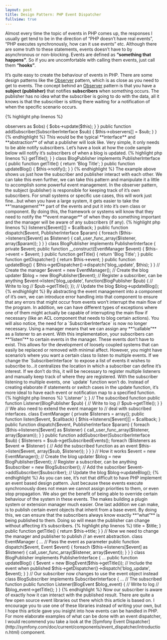 ```yaml
---
layout: post
title: Design Pattern: PHP Event Dispatcher
fullview: true
---
```


Almost every time the topic of events in PHP comes up, the responses I usually get tend to be in the direction of “PHP doesn’t have real events”, “PHP executes synchronously, how can it use events” etc. Although there are some truth to these statements, events doesn’t have to by asynchronous or non-blocking. Events are defined as **“something that happens”**. So if you are uncomfortable with calling them events, just call them **“hooks”**.

It’s quite easy to create the behaviour of events in PHP. There are some design patterns like the [Observer](http://www.php.net/manual/en/class.splobserver.php) pattern, which is as close as you need to get to events. The concept behind an [Observer](http://www.php.net/manual/en/class.splobserver.php) pattern is that you have a **subject (publisher)** that notifies **subscribers** when something occurs. The publisher has no idea what the subscriber is going to do with the data, all it knows is that the subscriber is sitting there waiting for a notification of when the specific scenario occurs.

{% highlight php linenos %}
<?php

// Interface for subscribers to listen for events
interface SubscriberInterface
{
    public function update(PublisherInterface $pub);
}

// Publishers are able to notify subscribers of events
interface PublisherInterface
{
    public function notify();
}

// Abstraction for a class that needs to implements the Observer pattern
abstract AbstractPublisher implements PublisherInterface
{
    private $observers;

    public function notify()
    {
        foreach ($this->observers as $obs)
        {
            $obs->update($this);
        }
    }

    public function addSubscriber(SubscriberInterface $sub)
    {
        $this->observers[] = $sub;
    }
}
{% endhighlight %}

This would be the typical **interface** and **abstraction** of what a publisher will look like. Very simple, it only needs to be able notify subscribers.

Let’s have a look at how the code sample below will notify it’s subscribers of when a blog is updated.

{% highlight php linenos %}
<?php

class BlogLogger implements SubscriberInterface
{
    public function update(BlogPublisher $pub)
    {
        // Log to file
        // $pub->getTitle();
    }
}

class BlogPublisher implements PublisherInterface
{
    public function getTitle()
    {
        return 'Blog Title';
    }

    public function updateBlog()
    {
        $this->notify();
    }
}
{% endhighlight %}

The example above shows us just how the subscriber and publisher interact with each other. We can take this even further, we can take this pattern and manipulate it a little to accomplish some powerful event management.

In the observer pattern, the subject (publisher) is responsible for keeping track of it’s own subscribers. For small systems or specific use cases, this will work just fine…but when you have a large system, it gets easier to take the **“management”** part of the events and put it into it’s own class or component.

By doing this, the framework or systems will know that they need to notify the **event manager** of when they do something important and the manager will be aware of any subscribers (if any).

{% highlight php linenos %}
<?php

class EventManager
{
    private $listeners = array();

    public function listen($event, $callback)
    {
        $this->listeners[$event][] = $callback;
    }

    public function dispatch($event, PublisherInterface $param)
    {
        foreach ($this->listeners[$event] as $listener)
        {
            call_user_func_array($listener, array($param));
        }
    }
}

class BlogPublisher implements PublisherInterface
{
    private $event;

    public function __construct(EventManager $event)
    {
        $this->event = $event;
    }

    public function getTitle()
    {
        return 'Blog Title';
    }

    public function getDispatcher()
    {
        return $this->event;
    }

    public function updateBlog()
    {
        $this->getDispatcher()->dispatch('blog_update', $this);
    }
}

// Create the manager
$event = new EventManager();

// Create the blog updater
$blog = new BlogPublisher($event);

// Register a subscriber, can be anything
$event->listen('blog_update', function(BlogPublisher $pub) {
    // Write to log
    // $pub->getTitle();
});

// Update the blog
$blog->updateBlog();
{% endhighlight %}

By abstracting the event management into a component of it’s own, we can introduce error handling into that component to ensure that any errors that might occur from events won’t interrupt the main flow of the program. In addition, we can have different types of exceptions where one of them might actually be capable of interrupting the main flow if necessary (like an ACL component that needs to blog certain actions).

You will also notice, the need for a `SubscriberInterface` is now no longer necessary. Using a manager means that we can assign any **“callable”** as a listener to an event. With this implementation, your subscribers can **“listen”** to certain events in the manager. These events don’t have to exist. This allows for the development of loosely coupled systems that can easily be replaced or removed with minimal affect.

However, you might have scenario’s where you want a certain class to listen to multiple events. If we change the `SubscriberInterface` to expose a list of events it wishes to subscribe to...it centralizes the location in which a subscriber can define it’s interest. If we don’t do this, it will be necessary to register multiple listeners and manually keep track of where they are registered. With the subscriber listening to multiple events, one `update` function won’t do. Instead of creating elaborate if statements or switch cases in the update function, it’s more ideal to have each event or notification map to a specified function.

{% highlight php linenos %}
<?php

interface SubscriberInterface
{
    public static function getSubscribedEvents();
}

class BlogSubscriber implements SubscriberInterface
{
    public static function getSubscribedEvents()
    {
        return array(
            'blog_update' => 'Listener'
        );
    }

    // The subscribed function
    public function Listener(BlogPublisher $pub)
    {
        // Write to log
        // $pub->getTitle();
    }
}

// We also need to extend the event manager to
// deal with subscribed interfaces.
class EventManager
{
    private $listeners = array();

    public function listen($event, $callback)
    {
        $this->listeners[$event][] = $callback;
    }

    public function dispatch($event, PublisherInterface $param)
    {
        foreach ($this->listeners[$event] as $listener)
        {
            call_user_func_array($listener, array($param));
        }
    }

    public function addSubscriber(SubscriberInterface $sub)
    {
        $listeners = $sub->getSubscribedEvents();

        foreach ($listeners as $event => $listener)
        {
            // Add the subscribed function as an event
            $this->listen($event, array($sub, $listener));
        }
    }
}

// How it works
$event = new EventManager();

// Create the blog updater
$blog = new BlogPublisher($event);

// Register a subscriber, can be anything
$subscriber = new BlogSubscriber();

// Add the subscriber
$event->addSubscriber($subscriber);

// Update the blog
$blog->updateBlog();
{% endhighlight %}

As you can see, it’s not that difficult to have PHP implement an event based design pattern. Just because these events execute synchronously does not mean we cannot assign priorities to them, or even stop propagation. We also get the benefit of being able to override certain behaviour of the system in these events. The makes building a plugin system or extension manager much easier.

One last addition we can make, is to publish certain event objects that inherit from a base event. By doing this, we can ensure that the subscribers always know exactly **“what”** is being published to them. Doing so will mean the publisher can change without affecting it’s subscribers.

{% highlight php linenos %}
<?php

abstract class Event { }

class BlogEvent extends Event
{
    private $title;

    public function __construct($title)
    {
        $this->title = $title;
    }

    public function getTitle()
    {
        return $this->title;
    }
}

// Now we need to change the manager and publisher to publish
// an event abstraction.
class EventManager
{
    ...
    // Pass the event as parameter
    public function dispatch($event, Event $event)
    {
        foreach ($this->listeners[$event] as $listener)
        {
            call_user_func_array($listener, array($event));
        }
    }
}


class BlogPublisher implements PublisherInterface
{
    ...

    public function updateBlog()
    {
        $event = new BlogEvent($this->getTitle());
        // Include the event when published
        $this->getDispatcher()->dispatch('blog_update', $event);
    }
}

// Our subscriber now changes to use the event object instead
class BlogSubscriber implements SubscriberInterface
{
    ...
    // The subscribed function
    public function Listener(BlogEvent $blog_event)
    {
        // Write to log
        // $blog_event->getTitle();
    }
}
{% endhighlight %}

Now our subscriber is aware of exactly how it can interact with the published result.

There are quite a few open source event libraries out there which this article is based on. I encourage you to use one of these libraries instead of writing your own, but I hope this article gave you insight into how events can be handled in PHP. For more elaborate examples of what can be done with an event dispatcher, I would recommend you take a look at the [Symfony Event Dispatcher](http://symfony.com/doc/current/components/event_dispatcher/introduction.html) component.